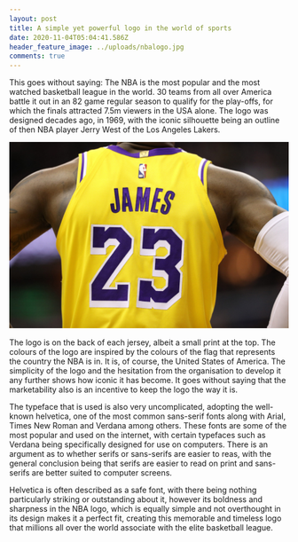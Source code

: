 ```yaml
---
layout: post
title: A simple yet powerful logo in the world of sports
date: 2020-11-04T05:04:41.586Z
header_feature_image: ../uploads/nbalogo.jpg
comments: true
---
```

This goes without saying: The NBA is the most popular and the most watched basketball league in the world. 30 teams from all over America battle it out in an 82 game regular season to qualify for the play-offs, for which the finals attracted 7.5m viewers in the USA alone. The logo was designed decades ago, in 1969, with the iconic silhouette being an outline of then NBA player Jerry West of the Los Angeles Lakers.

![](../uploads/lbj-shirt.jpg)

The logo is on the back of each jersey, albeit a small print at the top. The colours of the logo are inspired by the colours of the flag that represents the country the NBA is in. It is, of course, the United States of America. The simplicity of the logo and the hesitation from the organisation to develop it any further shows how iconic it has become. It goes without saying that the marketability also is an incentive to keep the logo the way it is.

The typeface that is used is also very uncomplicated, adopting the well-known helvetica, one of the most common sans-serif fonts along with Arial, Times New Roman and Verdana among others. These fonts are some of the most popular and used on the internet, with certain typefaces such as Verdana being specifically designed for use on computers. There is an argument as to whether serifs or sans-serifs are easier to reas, with the general conclusion being that serifs are easier to read on print and sans-serifs are better suited to computer screens.

Helvetica is often described as a safe font, with there being nothing particularly striking or outstanding about it, however its boldness and sharpness in the NBA logo, which is equally simple and not overthought in its design makes it a perfect fit, creating this memorable and timeless logo that millions all over the world associate with the elite basketball league.